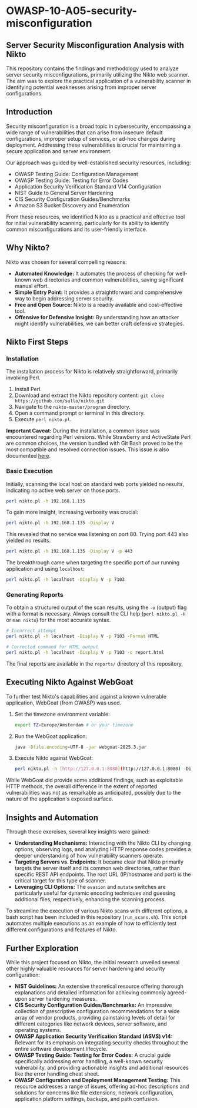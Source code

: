 # OWASP-10-A05-security-misconfiguration

## Server Security Misconfiguration Analysis with Nikto

This repository contains the findings and methodology used to analyze server security misconfigurations, primarily utilizing the Nikto web scanner. The aim was to explore the practical application of a vulnerability scanner in identifying potential weaknesses arising from improper server configurations.

## Introduction

Security misconfiguration is a broad topic in cybersecurity, encompassing a wide range of vulnerabilities that can arise from insecure default configurations, improper setup of services, or ad-hoc changes during deployment. Addressing these vulnerabilities is crucial for maintaining a secure application and server environment.

Our approach was guided by well-established security resources, including:

* OWASP Testing Guide: Configuration Management
* OWASP Testing Guide: Testing for Error Codes
* Application Security Verification Standard V14 Configuration
* NIST Guide to General Server Hardening
* CIS Security Configuration Guides/Benchmarks
* Amazon S3 Bucket Discovery and Enumeration

From these resources, we identified Nikto as a practical and effective tool for initial vulnerability scanning, particularly for its ability to identify common misconfigurations and its user-friendly interface.

## Why Nikto?

Nikto was chosen for several compelling reasons:

* **Automated Knowledge:** It automates the process of checking for well-known web directories and common vulnerabilities, saving significant manual effort.
* **Simple Entry Point:** It provides a straightforward and comprehensive way to begin addressing server security.
* **Free and Open Source:** Nikto is a readily available and cost-effective tool.
* **Offensive for Defensive Insight:** By understanding how an attacker might identify vulnerabilities, we can better craft defensive strategies.

## Nikto First Steps

### Installation

The installation process for Nikto is relatively straightforward, primarily involving Perl.

1.  Install Perl.
2.  Download and extract the Nikto repository content: `git clone https://github.com/sullo/nikto.git`
3.  Navigate to the `nikto-master/program` directory.
4.  Open a command prompt or terminal in this directory.
5.  Execute `perl nikto.pl`.

**Important Caveat:** During the installation, a common issue was encountered regarding Perl versions. While Strawberry and ActiveState Perl are common choices, the version bundled with Git Bash proved to be the most compatible and resolved connection issues. This issue is also documented [here](https://github.com/sullo/nikto/issues/472).

### Basic Execution

Initially, scanning the local host on standard web ports yielded no results, indicating no active web server on those ports.

```bash
perl nikto.pl -h 192.168.1.135
````

To gain more insight, increasing verbosity was crucial:

```bash
perl nikto.pl -h 192.168.1.135 -Display V
```

This revealed that no service was listening on port 80. Trying port 443 also yielded no results.

```bash
perl nikto.pl -h 192.168.1.135 -Display V -p 443
```

The breakthrough came when targeting the specific port of our running application and using `localhost`:

```bash
perl nikto.pl -h localhost -Display V -p 7103
```

### Generating Reports

To obtain a structured output of the scan results, using the `-o` (output) flag with a format is necessary. Always consult the CLI help (`perl nikto.pl -H` or `man nikto`) for the most accurate syntax.

```bash
# Incorrect attempt
perl nikto.pl -h localhost -Display V -p 7103 -Format HTML

# Corrected command for HTML output
perl nikto.pl -h localhost -Display V -p 7103 -o report.html
```

The final reports are available in the `reports/` directory of this repository.

## Executing Nikto Against WebGoat

To further test Nikto's capabilities and against a known vulnerable application, WebGoat (from OWASP) was used.

1.  Set the timezone environment variable:
    ```bash
    export TZ=Europe/Amsterdam # or your timezone
    ```
2.  Run the WebGoat application:
    ```bash
    java -Dfile.encoding=UTF-8 -jar webgoat-2025.3.jar
    ```
3.  Execute Nikto against WebGoat:
    ```bash
    perl nikto.pl -h [http://127.0.0.1:8080](http://127.0.0.1:8080) -Display V -o wg.html -S wg-results
    ```

While WebGoat did provide some additional findings, such as exploitable HTTP methods, the overall difference in the extent of reported vulnerabilities was not as remarkable as anticipated, possibly due to the nature of the application's exposed surface.

## Insights and Automation

Through these exercises, several key insights were gained:

  * **Understanding Mechanisms:** Interacting with the Nikto CLI by changing options, observing logs, and analyzing HTTP response codes provides a deeper understanding of how vulnerability scanners operate.
  * **Targeting Servers vs. Endpoints:** It became clear that Nikto primarily targets the server itself and its common web directories, rather than specific REST API endpoints. The root URL (IP/hostname and port) is the critical target for this type of scanner.
  * **Leveraging CLI Options:** The `evasion` and `mutate` switches are particularly useful for dynamic encoding techniques and guessing additional files, respectively, enhancing the scanning process.

To streamline the execution of various Nikto scans with different options, a bash script has been included in this repository (`run_scans.sh`). This script automates multiple executions as an example of how to efficiently test different configurations and features of Nikto.

## Further Exploration

While this project focused on Nikto, the initial research unveiled several other highly valuable resources for server hardening and security configuration:

  * **NIST Guidelines:** An extensive theoretical resource offering thorough explanations and detailed information for achieving commonly agreed-upon server hardening measures.
  * **CIS Security Configuration Guides/Benchmarks:** An impressive collection of prescriptive configuration recommendations for a wide array of vendor products, providing painstaking levels of detail for different categories like network devices, server software, and operating systems.
  * **OWASP Application Security Verification Standard (ASVS) v14:** Relevant for its emphasis on integrating security checks throughout the entire software development lifecycle.
  * **OWASP Testing Guide: Testing for Error Codes:** A crucial guide specifically addressing error handling, a well-known security vulnerability, and providing actionable insights and additional resources like the error handling cheat sheet.
  * **OWASP Configuration and Deployment Management Testing:** This resource addresses a range of issues, offering ad-hoc descriptions and solutions for concerns like file extensions, network configuration, application platform settings, backups, and path confusion.

```
```
